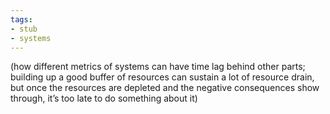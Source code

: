 ```yaml
---
tags:
- stub
- systems
---
```

(how different metrics of systems can have time lag behind other parts; building up a good buffer of resources can sustain a lot of resource drain, but once the resources are depleted and the negative consequences show through, it’s too late to do something about it)